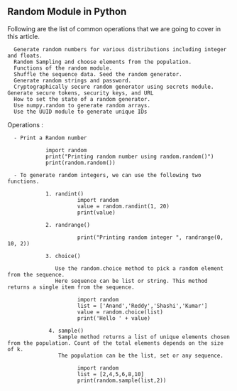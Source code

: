 ## Random Module in Python

Following are the list of common operations that we are going to cover in this article.

      Generate random numbers for various distributions including integer and floats.
      Random Sampling and choose elements from the population.
      Functions of the random module.
      Shuffle the sequence data. Seed the random generator.
      Generate random strings and password.
      Cryptographically secure random generator using secrets module. Generate secure tokens, security keys, and URL
      How to set the state of a random generator.
      Use numpy.random to generate random arrays.
      Use the UUID module to generate unique IDs
      
Operations : 

      - Print a Random number
      
                import random
                print("Printing random number using random.random()")
                print(random.random())
                
      - To generate random integers, we can use the following two functions.

                1. randint()
                          import random
                          value = random.randint(1, 20)
                          print(value)
                          
                2. randrange()
                  
                          print("Printing random integer ", randrange(0, 10, 2))
                          
                3. choice()
                   
                   Use the random.choice method to pick a random element from the sequence. 
                   Here sequence can be list or string. This method returns a single item from the sequence.
                   
                          import random
                          list = ['Anand','Reddy','Shashi','Kumar']
                          value = random.choice(list)
                          print('Hello ' + value)
                          
                 4. sample()
                    Sample method returns a list of unique elements chosen from the population. Count of the total elements depends on the size of k.
                    The population can be the list, set or any sequence.
                   
                          import random
                          list = [2,4,5,6,8,10]
                          print(random.sample(list,2))

